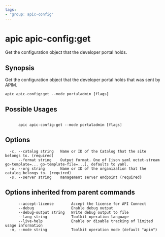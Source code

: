 ```yaml
---
tags:
- "group: apic-config"
---
```

# apic apic-config:get

Get the configuration object that the developer portal holds.

## Synopsis

Get the configuration object that the developer portal holds that was sent by APIM.

```
apic apic-config:get --mode portaladmin [flags]
```

## Possible Usages

```

      apic apic-config:get --mode portaladmin [flags]

```

## Options

```
  -c, --catalog string   Name or ID of the Catalog that the site belongs to. (required)
      --format string    Output format. One of [json yaml octet-stream go-template=... go-template-file=...], defaults to yaml.
  -o, --org string       Name or ID of the organization that the catalog belongs to. (required)
  -s, --server string    management server endpoint (required)
```

## Options inherited from parent commands

```
      --accept-license        Accept the license for API Connect
      --debug                 Enable debug output
      --debug-output string   Write debug output to file
      --lang string           Toolkit operation language
      --live-help             Enable or disable tracking of limited usage information
  -m, --mode string           Toolkit operation mode (default "apim")
```
